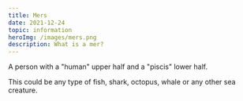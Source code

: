 ```yaml
---
title: Mers
date: 2021-12-24
topic: information
heroImg: /images/mers.png
description: What is a mer?
---
```


A person with a "human" upper half and a "piscis" lower half.    

This could be any type of fish, shark, octopus, whale or any other sea creature.
